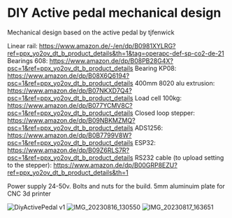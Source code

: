 # DIY Active pedal mechanical design
 Mechanical design based on the active pedal by tjfenwick

Linear rail: https://www.amazon.de/-/en/dp/B0981XYLRG?ref=ppx_yo2ov_dt_b_product_details&th=1&tag=operapc-def-sp-co2-de-21
Bearings 608: https://www.amazon.de/dp/B08PB28G4X?psc=1&ref=ppx_yo2ov_dt_b_product_details
Bearing KP08: https://www.amazon.de/dp/B08X6Q6194?psc=1&ref=ppx_yo2ov_dt_b_product_details
400mm 8020 alu extrusion: https://www.amazon.de/dp/B07NKXD7Q4?psc=1&ref=ppx_yo2ov_dt_b_product_details
Load cell 100kg: https://www.amazon.de/dp/B077YCMV8C?psc=1&ref=ppx_yo2ov_dt_b_product_details
Closed loop stepper: https://www.amazon.de/dp/B09NBKMZMQ?psc=1&ref=ppx_yo2ov_dt_b_product_details
ADS1256: https://www.amazon.de/dp/B0B7799V8W?psc=1&ref=ppx_yo2ov_dt_b_product_details
ESP32: https://www.amazon.de/dp/B09Z6RLS7R?psc=1&ref=ppx_yo2ov_dt_b_product_details
RS232 cable (to upload setting to the stepper): https://www.amazon.de/dp/B00GRP8EZU?ref=ppx_yo2ov_dt_b_product_details&th=1

Power supply 24-50v.
Bolts and nuts for the build.
5mm aluminuim plate for CNC
3d printer

![DiyActivePedal v1](https://github.com/Bjoes/DIY-Active-pedal-mechanical-design/assets/79850208/b313371c-9262-416d-a131-44fa269f9557)
![IMG_20230816_130550](https://github.com/Bjoes/DIY-Active-pedal-mechanical-design/assets/79850208/0bb7213a-97ee-4779-a56c-ea92cf6e65f3)
![IMG_20230817_163651](https://github.com/Bjoes/DIY-Active-pedal-mechanical-design/assets/79850208/d5477364-aacb-488e-863c-68562ebbf802)
